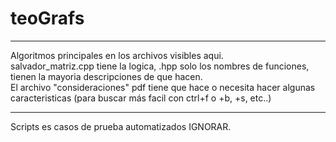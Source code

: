# teoGrafs
---
Algoritmos principales en los archivos visibles aqui.  
salvador_matriz.cpp tiene la logica, .hpp solo los nombres de funciones, tienen la mayoria descripciones de que hacen.  
El archivo "consideraciones" pdf tiene que hace o necesita hacer algunas caracteristicas (para buscar más facil con ctrl+f o +b, +s, etc..)

---
Scripts es casos de prueba automatizados IGNORAR.
